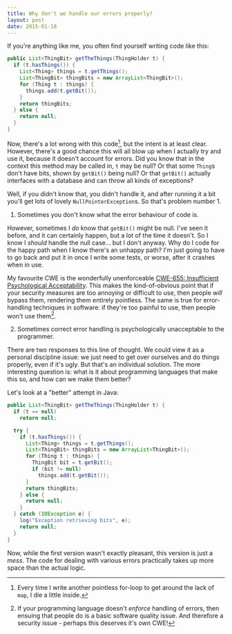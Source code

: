 ```yaml
---
title: Why don't we handle our errors properly?
layout: post
date: 2015-01-18
---
```


If you're anything like me, you often find yourself writing code like this:

```java
public List<ThingBit> getTheThings(ThingHolder t) {
  if (t.hasThings()) {
    List<Thing> things = t.getThings();
    List<ThingBit> thingBits = new ArrayList<ThingBit>();
    for (Thing t : things) {
      things.add(t.getBit());
    }
    return thingBits;
  } else {
    return null;
  }
}
```

Now, there's a lot wrong with this code[^map], but the intent is at least clear.
However, there's a good chance this will all blow up when I actually try and use
it, because it doesn't account for errors. Did you know that in the context this
method may be called in, `t` may be null? Or that some `Thing`s don't have bits,
shown by `getBit()` being null? Or that `getBit()` actually interfaces with a
database and can throw all kinds of exceptions?

[^map]: Every time I write another pointless for-loop to get around the lack of
    `map`, I die a little inside.

Well, if you didn't know that, you didn't handle it, and after running it a bit
you'll get lots of lovely `NullPointerException`s. So that's problem number 1.

1. Sometimes you don't know what the error behaviour of code is.

However, sometimes I *do* know that `getBit()` might be null. I've seen it
before, and it can certainly happen, but a lot of the time it doesn't. So I know
I *should* handle the null case... but I don't anyway. Why do I code for the
happy path when I know there's an unhappy path? I'm just going to have to go
back and put it in once I write some tests, or worse, after it crashes when in
use.

My favourite CWE is the wonderfully unenforceable [CWE-655: Insufficient
Psychological Acceptability](http://cwe.mitre.org/data/definitions/655.html).
This makes the kind-of-obvious point that if your security measures are too
annoying or difficult to use, then people *will* bypass them, rendering them
entirely pointless. The same is true for error-handling techniques in
software: if they're too painful to use, then people won't use them[^language].

[^language]: If your programming language doesn't *enforce* handling of errors,
    then ensuing that people do is a basic software quality issue. And therefore a
    security issue - perhaps this deserves it's own CWE!

2. Sometimes correct error handling is psychologically unacceptable to the programmer.

There are two responses to this line of thought. We could view it as a personal
discipline issue: we just need to get over ourselves and do things properly,
even if it's ugly. But that's an individual solution. The more interesting
question is: what is it about programming languages that make this so, and how
can we make them better?

Let's look at a "better" attempt in Java:

```java
public List<ThingBit> getTheThings(ThingHolder t) {
  if (t == null)
    return null;

  try {
    if (t.hasThings()) {
      List<Thing> things = t.getThings();
      List<ThingBit> thingBits = new ArrayList<ThingBit>();
      for (Thing t : things) {
        ThingBit bit = t.getBit();
        if (bit != null)
          things.add(t.getBit());
      }
      return thingBits;
    } else {
      return null;
    }
  } catch (IOException e) {
    log("Exception retrieving bits", e);
    return null;
  }
}
```

Now, while the first version wasn't exactly pleasant, this version is just a
*mess*. The code for dealing with various errors practically takes up more space
than the actual logic. 


